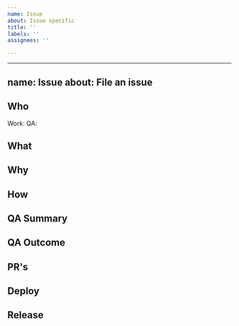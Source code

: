 ```yaml
---
name: Issue
about: Issue specific
title: ''
labels: ''
assignees: ''

---
```


---
name: Issue
about: File an issue
---
## Who
Work:
QA:

## What


## Why


## How

## QA Summary
<!-- Coder + Reviewers should know what to test to make sure nothing is broken and if features are added correctly -->
<!-- Setup QA tasks as checkbox (i.e '- [] Open ... should work')-->


## QA Outcome
<!-- Insert screen capture here -->
<!-- Insert link preview environment here -->

## PR's


## Deploy


## Release
